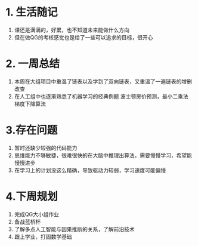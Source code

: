 # 1. 生活随记

1. 课还是满满的，好累，也不知道未来能做什么方向
2. 但在做QG的考核感觉也是给了一些可以追求的目标，很开心

# 2. 一周总结

1. 本周在大组项目中重温了链表以及学到了双向链表，又重温了一遍链表的增删改查
2. 在人工组中也逐渐熟悉了机器学习的经典例题 波士顿房价预测，最小二乘法 梯度下降算法

# 3.存在问题

1. 暂时还缺少较强的代码能力
2. 思维能力不够敏捷，很难很快的在大脑中推理出算法，需要慢慢学习，希望能慢慢进步
3. 在学习上的计划没这么精确，导致驱动力较弱，学习速度可能偏慢

# 4.下周规划

1. 完成QG大小组作业
2. 备战蓝桥杯
3. 了解多点人工智能与因果推断的关系，了解前沿技术
4. 跟上学业，打固数学基础